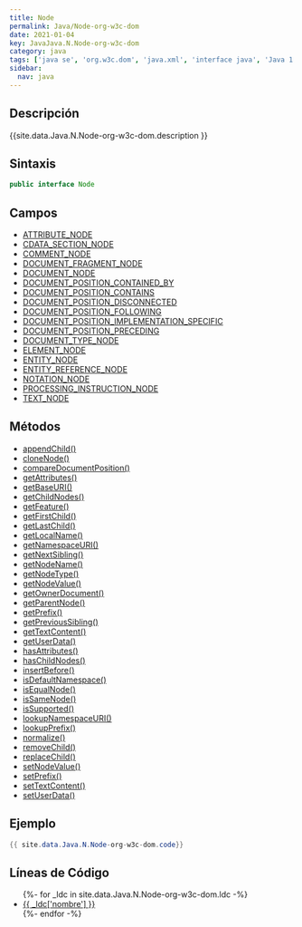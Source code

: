 ```yaml
---
title: Node
permalink: Java/Node-org-w3c-dom
date: 2021-01-04
key: JavaJava.N.Node-org-w3c-dom
category: java
tags: ['java se', 'org.w3c.dom', 'java.xml', 'interface java', 'Java 1.0']
sidebar: 
  nav: java
---
```


## Descripción
{{site.data.Java.N.Node-org-w3c-dom.description }}

## Sintaxis
~~~java
public interface Node
~~~

## Campos
* [ATTRIBUTE_NODE](/Java/Node-org-w3c-dom/ATTRIBUTE_NODE)
* [CDATA_SECTION_NODE](/Java/Node-org-w3c-dom/CDATA_SECTION_NODE)
* [COMMENT_NODE](/Java/Node-org-w3c-dom/COMMENT_NODE)
* [DOCUMENT_FRAGMENT_NODE](/Java/Node-org-w3c-dom/DOCUMENT_FRAGMENT_NODE)
* [DOCUMENT_NODE](/Java/Node-org-w3c-dom/DOCUMENT_NODE)
* [DOCUMENT_POSITION_CONTAINED_BY](/Java/Node-org-w3c-dom/DOCUMENT_POSITION_CONTAINED_BY)
* [DOCUMENT_POSITION_CONTAINS](/Java/Node-org-w3c-dom/DOCUMENT_POSITION_CONTAINS)
* [DOCUMENT_POSITION_DISCONNECTED](/Java/Node-org-w3c-dom/DOCUMENT_POSITION_DISCONNECTED)
* [DOCUMENT_POSITION_FOLLOWING](/Java/Node-org-w3c-dom/DOCUMENT_POSITION_FOLLOWING)
* [DOCUMENT_POSITION_IMPLEMENTATION_SPECIFIC](/Java/Node-org-w3c-dom/DOCUMENT_POSITION_IMPLEMENTATION_SPECIFIC)
* [DOCUMENT_POSITION_PRECEDING](/Java/Node-org-w3c-dom/DOCUMENT_POSITION_PRECEDING)
* [DOCUMENT_TYPE_NODE](/Java/Node-org-w3c-dom/DOCUMENT_TYPE_NODE)
* [ELEMENT_NODE](/Java/Node-org-w3c-dom/ELEMENT_NODE)
* [ENTITY_NODE](/Java/Node-org-w3c-dom/ENTITY_NODE)
* [ENTITY_REFERENCE_NODE](/Java/Node-org-w3c-dom/ENTITY_REFERENCE_NODE)
* [NOTATION_NODE](/Java/Node-org-w3c-dom/NOTATION_NODE)
* [PROCESSING_INSTRUCTION_NODE](/Java/Node-org-w3c-dom/PROCESSING_INSTRUCTION_NODE)
* [TEXT_NODE](/Java/Node-org-w3c-dom/TEXT_NODE)

## Métodos
* [appendChild()](/Java/Node-org-w3c-dom/appendChild)
* [cloneNode()](/Java/Node-org-w3c-dom/cloneNode)
* [compareDocumentPosition()](/Java/Node-org-w3c-dom/compareDocumentPosition)
* [getAttributes()](/Java/Node-org-w3c-dom/getAttributes)
* [getBaseURI()](/Java/Node-org-w3c-dom/getBaseURI)
* [getChildNodes()](/Java/Node-org-w3c-dom/getChildNodes)
* [getFeature()](/Java/Node-org-w3c-dom/getFeature)
* [getFirstChild()](/Java/Node-org-w3c-dom/getFirstChild)
* [getLastChild()](/Java/Node-org-w3c-dom/getLastChild)
* [getLocalName()](/Java/Node-org-w3c-dom/getLocalName)
* [getNamespaceURI()](/Java/Node-org-w3c-dom/getNamespaceURI)
* [getNextSibling()](/Java/Node-org-w3c-dom/getNextSibling)
* [getNodeName()](/Java/Node-org-w3c-dom/getNodeName)
* [getNodeType()](/Java/Node-org-w3c-dom/getNodeType)
* [getNodeValue()](/Java/Node-org-w3c-dom/getNodeValue)
* [getOwnerDocument()](/Java/Node-org-w3c-dom/getOwnerDocument)
* [getParentNode()](/Java/Node-org-w3c-dom/getParentNode)
* [getPrefix()](/Java/Node-org-w3c-dom/getPrefix)
* [getPreviousSibling()](/Java/Node-org-w3c-dom/getPreviousSibling)
* [getTextContent()](/Java/Node-org-w3c-dom/getTextContent)
* [getUserData()](/Java/Node-org-w3c-dom/getUserData)
* [hasAttributes()](/Java/Node-org-w3c-dom/hasAttributes)
* [hasChildNodes()](/Java/Node-org-w3c-dom/hasChildNodes)
* [insertBefore()](/Java/Node-org-w3c-dom/insertBefore)
* [isDefaultNamespace()](/Java/Node-org-w3c-dom/isDefaultNamespace)
* [isEqualNode()](/Java/Node-org-w3c-dom/isEqualNode)
* [isSameNode()](/Java/Node-org-w3c-dom/isSameNode)
* [isSupported()](/Java/Node-org-w3c-dom/isSupported)
* [lookupNamespaceURI()](/Java/Node-org-w3c-dom/lookupNamespaceURI)
* [lookupPrefix()](/Java/Node-org-w3c-dom/lookupPrefix)
* [normalize()](/Java/Node-org-w3c-dom/normalize)
* [removeChild()](/Java/Node-org-w3c-dom/removeChild)
* [replaceChild()](/Java/Node-org-w3c-dom/replaceChild)
* [setNodeValue()](/Java/Node-org-w3c-dom/setNodeValue)
* [setPrefix()](/Java/Node-org-w3c-dom/setPrefix)
* [setTextContent()](/Java/Node-org-w3c-dom/setTextContent)
* [setUserData()](/Java/Node-org-w3c-dom/setUserData)

## Ejemplo
~~~java
{{ site.data.Java.N.Node-org-w3c-dom.code}}
~~~

## Líneas de Código
<ul>
{%- for _ldc in site.data.Java.N.Node-org-w3c-dom.ldc -%}
   <li>
       <a href="{{_ldc['url'] }}">{{ _ldc['nombre'] }}</a>
   </li>
{%- endfor -%}
</ul>
